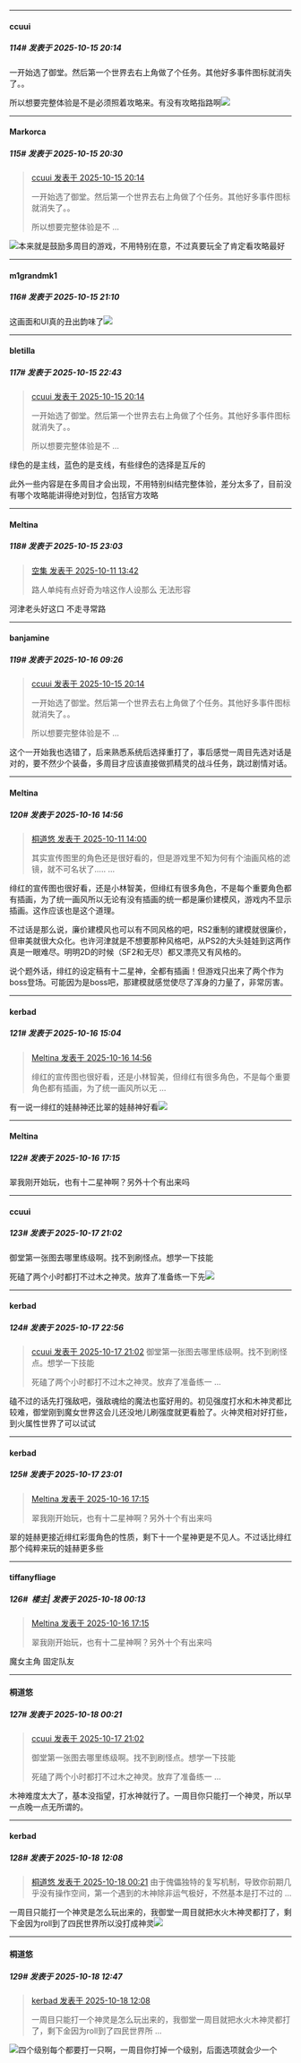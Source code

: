 ﻿
*****

####  ccuui  
##### 114#       发表于 2025-10-15 20:14

一开始选了御堂。然后第一个世界去右上角做了个任务。其他好多事件图标就消失了。。

所以想要完整体验是不是必须照着攻略来。有没有攻略指路啊<img src="https://static.stage1st.com/image/smiley/face2017/008.png" referrerpolicy="no-referrer">


*****

####  Markorca  
##### 115#       发表于 2025-10-15 20:30

<blockquote><a href="httphttps://stage1st.com/2b/forum.php?mod=redirect&amp;goto=findpost&amp;pid=68576210&amp;ptid=2260914" target="_blank">ccuui 发表于 2025-10-15 20:14</a>

一开始选了御堂。然后第一个世界去右上角做了个任务。其他好多事件图标就消失了。。

所以想要完整体验是不 ...</blockquote>
<img src="https://static.stage1st.com/image/smiley/face2017/245.png" referrerpolicy="no-referrer">本来就是鼓励多周目的游戏，不用特别在意，不过真要玩全了肯定看攻略最好


*****

####  m1grandmk1  
##### 116#       发表于 2025-10-15 21:10

这画面和UI真的丑出韵味了<img src="https://static.stage1st.com/image/smiley/face2017/067.png" referrerpolicy="no-referrer">


*****

####  bletilla  
##### 117#       发表于 2025-10-15 22:43

<blockquote><a href="httphttps://stage1st.com/2b/forum.php?mod=redirect&amp;goto=findpost&amp;pid=68576210&amp;ptid=2260914" target="_blank">ccuui 发表于 2025-10-15 20:14</a>

一开始选了御堂。然后第一个世界去右上角做了个任务。其他好多事件图标就消失了。。

所以想要完整体验是不 ...</blockquote>
绿色的是主线，蓝色的是支线，有些绿色的选择是互斥的

此外一些内容是在多周目才会出现，不用特别纠结完整体验，差分太多了，目前没有哪个攻略能讲得绝对到位，包括官方攻略


*****

####  Meltina  
##### 118#       发表于 2025-10-15 23:03

<blockquote><a href="httphttps://stage1st.com/2b/forum.php?mod=redirect&amp;goto=findpost&amp;pid=68554708&amp;ptid=2260914" target="_blank">空集 发表于 2025-10-11 13:42</a>

路人单纯有点好奇为啥这作人设那么 无法形容</blockquote>
河津老头好这口 不走寻常路


*****

####  banjamine  
##### 119#       发表于 2025-10-16 09:26

<blockquote><a href="httphttps://stage1st.com/2b/forum.php?mod=redirect&amp;goto=findpost&amp;pid=68576210&amp;ptid=2260914" target="_blank">ccuui 发表于 2025-10-15 20:14</a>

一开始选了御堂。然后第一个世界去右上角做了个任务。其他好多事件图标就消失了。。

所以想要完整体验是不 ...</blockquote>
这个一开始我也选错了，后来熟悉系统后选择重打了，事后感觉一周目先选对话是对的，要不然少个装备，多周目才应该直接做抓精灵的战斗任务，跳过剧情对话。


*****

####  Meltina  
##### 120#       发表于 2025-10-16 14:56

<blockquote><a href="httphttps://stage1st.com/2b/forum.php?mod=redirect&amp;goto=findpost&amp;pid=68554777&amp;ptid=2260914" target="_blank">桐道悠 发表于 2025-10-11 14:00</a>

其实宣传图里的角色还是很好看的，但是游戏里不知为何有个油画风格的滤镜，就不可名状了..... ...</blockquote>
绯红的宣传图也很好看，还是小林智美，但绯红有很多角色，不是每个重要角色都有插画，为了统一画风所以无论有没有插画的统一都是廉价建模风，游戏内不显示插画。这作应该也是这个道理。

不过话是那么说，廉价建模风也可以有不同风格的吧，RS2重制的建模就很廉价，但审美就很大众化。也许河津就是不想要那种风格吧，从PS2的大头娃娃到这两作真是一眼难尽。明明2D的时候（SF2和无尽）都又漂亮又有风格的。

说个题外话，绯红的设定稿有十二星神，全都有插画！但游戏只出来了两个作为boss登场。可能因为是boss吧，那建模就感觉使尽了浑身的力量了，非常厉害。


*****

####  kerbad  
##### 121#       发表于 2025-10-16 15:04

<blockquote><a href="httphttps://stage1st.com/2b/forum.php?mod=redirect&amp;goto=findpost&amp;pid=68579430&amp;ptid=2260914" target="_blank">Meltina 发表于 2025-10-16 14:56</a>

绯红的宣传图也很好看，还是小林智美，但绯红有很多角色，不是每个重要角色都有插画，为了统一画风所以无 ...</blockquote>
有一说一绯红的娃赫神还比翠的娃赫神好看<img src="https://static.stage1st.com/image/smiley/face2017/067.png" referrerpolicy="no-referrer">


*****

####  Meltina  
##### 122#       发表于 2025-10-16 17:15

翠我刚开始玩，也有十二星神啊？另外十个有出来吗


*****

####  ccuui  
##### 123#       发表于 2025-10-17 21:02

御堂第一张图去哪里练级啊。找不到刷怪点。想学一下技能

死磕了两个小时都打不过木之神灵。放弃了准备练一下先<img src="https://static.stage1st.com/image/smiley/face2017/001.png" referrerpolicy="no-referrer">


*****

####  kerbad  
##### 124#       发表于 2025-10-17 22:56

<blockquote><a href="httphttps://stage1st.com/2b/forum.php?mod=redirect&amp;goto=findpost&amp;pid=68586952&amp;ptid=2260914" target="_blank">ccuui 发表于 2025-10-17 21:02</a>
御堂第一张图去哪里练级啊。找不到刷怪点。想学一下技能

死磕了两个小时都打不过木之神灵。放弃了准备练一 ...</blockquote>
磕不过的话先打强敌吧，强敌魂给的魔法也蛮好用的。初见强度打水和木神灵都比较难，御堂刚到魔女世界这会儿还没地儿刷强度就更看脸了。火神灵相对好打些，到火属性世界了可以试试

*****

####  kerbad  
##### 125#       发表于 2025-10-17 23:01

<blockquote><a href="httphttps://stage1st.com/2b/forum.php?mod=redirect&amp;goto=findpost&amp;pid=68580324&amp;ptid=2260914" target="_blank">Meltina 发表于 2025-10-16 17:15</a>

翠我刚开始玩，也有十二星神啊？另外十个有出来吗</blockquote>
翠的娃赫更接近绯红彩蛋角色的性质，剩下十一个星神更是不见人。不过话比绯红那个纯粹来玩的娃赫更多些


*****

####  tiffanyfliage  
##### 126#         楼主| 发表于 2025-10-18 00:13

<blockquote><a href="httphttps://stage1st.com/2b/forum.php?mod=redirect&amp;goto=findpost&amp;pid=68580324&amp;ptid=2260914" target="_blank">Meltina 发表于 2025-10-16 17:15</a>

翠我刚开始玩，也有十二星神啊？另外十个有出来吗</blockquote>
魔女主角 固定队友


*****

####  桐道悠  
##### 127#       发表于 2025-10-18 00:21

<blockquote><a href="httphttps://stage1st.com/2b/forum.php?mod=redirect&amp;goto=findpost&amp;pid=68586952&amp;ptid=2260914" target="_blank">ccuui 发表于 2025-10-17 21:02</a>

御堂第一张图去哪里练级啊。找不到刷怪点。想学一下技能

死磕了两个小时都打不过木之神灵。放弃了准备练一 ...</blockquote>
木神难度太大了，基本没指望，打水神就行了。一周目你只能打一个神灵，所以早一点晚一点无所谓的。


*****

####  kerbad  
##### 128#       发表于 2025-10-18 12:08

<blockquote><a href="httphttps://stage1st.com/2b/forum.php?mod=redirect&amp;goto=findpost&amp;pid=68587567&amp;ptid=2260914" target="_blank">桐道悠 发表于 2025-10-18 00:21</a>
由于傀儡独特的复写机制，导致你前期几乎没有操作空间，第一个遇到的木神除非运气极好，不然基本是打不过的 ...</blockquote>
一周目只能打一个神灵是怎么玩出来的，我御堂一周目就把水火木神灵都打了，剩下金因为roll到了四民世界所以没打成神灵<img src="https://static.stage1st.com/image/smiley/face2017/108.png" referrerpolicy="no-referrer">


*****

####  桐道悠  
##### 129#       发表于 2025-10-18 12:47

<blockquote><a href="httphttps://stage1st.com/2b/forum.php?mod=redirect&amp;goto=findpost&amp;pid=68588564&amp;ptid=2260914" target="_blank">kerbad 发表于 2025-10-18 12:08</a>

一周目只能打一个神灵是怎么玩出来的，我御堂一周目就把水火木神灵都打了，剩下金因为roll到了四民世界所 ...</blockquote>
<img src="https://static.stage1st.com/image/smiley/face2017/002.png" referrerpolicy="no-referrer">四个级别每个都要打一只啊，一周目你打掉一个级别，后面选项就会少一个

